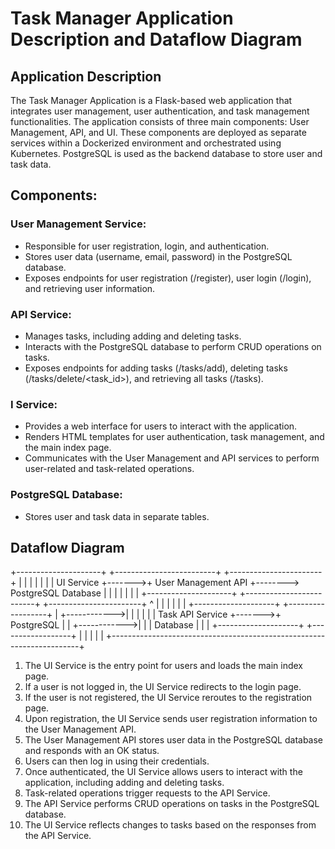 # Task Manager Application Description and Dataflow Diagram
## Application Description
The Task Manager Application is a Flask-based web application that integrates user management, user authentication, and task management functionalities. The application consists of three main components: User Management, API, and UI. These components are deployed as separate services within a Dockerized environment and orchestrated using Kubernetes. PostgreSQL is used as the backend database to store user and task data.

## Components:
### User Management Service:
* Responsible for user registration, login, and authentication. 
* Stores user data (username, email, password) in the PostgreSQL database.
* Exposes endpoints for user registration (/register), user login (/login), and retrieving user information.

### API Service:
* Manages tasks, including adding and deleting tasks.
* Interacts with the PostgreSQL database to perform CRUD operations on tasks.
* Exposes endpoints for adding tasks (/tasks/add), deleting tasks (/tasks/delete/<task_id>), and retrieving all tasks (/tasks).

### I Service:
* Provides a web interface for users to interact with the application.
* Renders HTML templates for user authentication, task management, and the main index page.
* Communicates with the User Management and API services to perform user-related and task-related operations.

### PostgreSQL Database:
* Stores user and task data in separate tables.

## Dataflow Diagram

+---------------------+        +-------------------------+        +-----------------------+
|                     |        |                         |        |                       |
|     UI Service      +------->+  User Management API    +-------->  PostgreSQL Database  |
|                     |        |                         |        |                       |
+---------------------+        +-------------------------+        +-----------------------+
       ^                                                                      |
       |                                                                      |
       |                                                                      |
       |             +--------------------+        +------------------+       |
       +------------>|                    |        |                  |       |
                     | Task API Service   +------->+  PostgreSQL      |       |
       +------------>|                    |        |   Database       |       |
       |             +--------------------+        +------------------+       |
       |                                                                      |
       |                                                                      |
       +----------------------------------------------------------------------+


1. The UI Service is the entry point for users and loads the main index page.
2. If a user is not logged in, the UI Service redirects to the login page.
3. If the user is not registered, the UI Service reroutes to the registration page.
4. Upon registration, the UI Service sends user registration information to the User Management API.
5. The User Management API stores user data in the PostgreSQL database and responds with an OK status.
6. Users can then log in using their credentials.
7. Once authenticated, the UI Service allows users to interact with the application, including adding and deleting tasks.
8. Task-related operations trigger requests to the API Service.
9. The API Service performs CRUD operations on tasks in the PostgreSQL database.
10. The UI Service reflects changes to tasks based on the responses from the API Service.